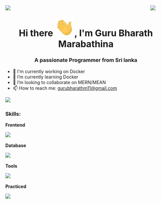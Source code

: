 <img align="left" src="https://user-images.githubusercontent.com/65187002/144930161-2f783401-8d27-4fdf-a2f7-cc0ba32f1f1f.gif" width="10%" style="display:inline;" />
<img align="right" src="https://user-images.githubusercontent.com/65187002/144930161-2f783401-8d27-4fdf-a2f7-cc0ba32f1f1f.gif" width="10%" style="display:inline;" />

<h1 align="center">Hi there <img src="https://raw.githubusercontent.com/ABSphreak/ABSphreak/master/gifs/Hi.gif" style="max-width: 60px; display: inline-block;" data-target="animated-image.originalImage">, I'm Guru Bharath Marabathina</h1>
<h3 align="center">A passionate Programmer from Sri lanka</h3>


- 🔭 I'm currently working on Docker
- 🌱 I’m currently learning Docker
- 👯 I’m looking to collaborate on MERN/MEAN
- 📫 How to reach me: gurubharathm11@gmail.com


<a href="https://www.github.com/gurubharathm" target="_blank"><img
src="https://img.shields.io/github/followers/gurubharathm?logo=github&style=for-the-badge&color=00000&labelColor=433443" /></a>

<h3 align="left">Skills:</h3>

**Frontend**
<p align="left">
  <a href="https://skillicons.dev">
    <img src="https://skillicons.dev/icons?i=html,css,js,react" />
  </a>
</p>

**Database**
<p align="left">
  <a href="https://skillicons.dev">
    <img src="https://skillicons.dev/icons?i=mongodb,mysql" />
  </a>
</p>

**Tools**
<p align="left">
  <a href="https://skillicons.dev">
    <img src="https://skillicons.dev/icons?i=git,github,docker,vscode,postman" />
  </a>
</p>

**Practiced**
<p align="left">
  <a href="https://skillicons.dev">
    <img src="https://skillicons.dev/icons?i=php,androidstudio,wordpress" />
  </a>
</p>
